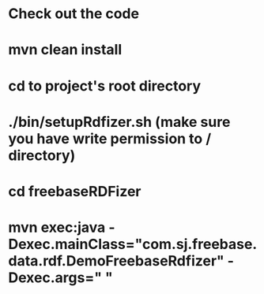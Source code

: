 # Check out the code

# mvn clean install

# cd to project's root directory

# ./bin/setupRdfizer.sh (make sure you have write permission to / directory)

# cd freebaseRDFizer

# mvn exec:java -Dexec.mainClass="com.sj.freebase.data.rdf.DemoFreebaseRdfizer" -Dexec.args="<quad dump tsv file> <converted rdf file name>"